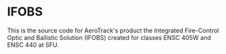 # IFOBS
This is the source code for AeroTrack's product the Integrated Fire-Control
Optic and Ballistic Solution (IFOBS) created for classes ENSC 405W and
ENSC 440 at SFU.